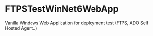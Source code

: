 # FTPSTestWinNet6WebApp
Vanilla Windows Web Application for deployment test (FTPS, ADO Self Hosted Agent..)
